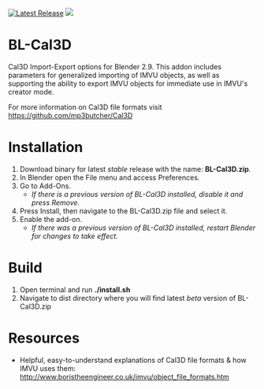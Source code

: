 <a href="https://github.com/hsoju/BL-Cal3D/releases"><img src="https://img.shields.io/github/v/release/hsoju/BL-Cal3D" alt="Latest Release"></a> <img src="https://img.shields.io/github/license/hsoju/BL-Cal3D">

# BL-Cal3D
Cal3D Import-Export options for Blender 2.9. This addon includes parameters for generalized importing of IMVU objects, as well as supporting the ability to export IMVU objects for immediate use in IMVU's creator mode.

For more information on Cal3D file formats visit https://github.com/mp3butcher/Cal3D

# Installation
1. Download binary for latest *stable* release with the name: **BL-Cal3D.zip**.
2. In Blender open the File menu and access Preferences.
3. Go to Add-Ons.
   - *If there is a previous version of BL-Cal3D installed, disable it and press Remove.*
4. Press Install, then navigate to the BL-Cal3D.zip file and select it.
5. Enable the add-on.
   - *If there was a previous version of BL-Cal3D installed, restart Blender for changes to take effect.*

# Build
1. Open terminal and run **./install.sh**
2. Navigate to dist directory where you will find latest *beta* version of BL-Cal3D.zip

# Resources
- Helpful, easy-to-understand explanations of Cal3D file formats & how IMVU uses them: http://www.boristheengineer.co.uk/imvu/object_file_formats.htm

